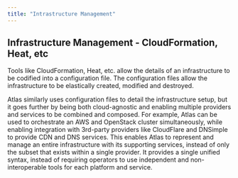 ```yaml
---
title: "Intrastructure Management"
---
```

## Infrastructure Management - CloudFormation, Heat, etc
Tools like CloudFormation, Heat, etc. allow the details of an infrastructure to be codified into a configuration file. The configuration files allow the infrastructure to be elastically created, modified and destroyed.

Atlas similarly uses configuration files to detail the infrastructure setup, but it goes further by being both cloud-agnostic and enabling multiple providers and services to be combined and composed. For example, Atlas can be used to orchestrate an AWS and OpenStack cluster simultaneously, while enabling integration with 3rd-party providers like CloudFlare and DNSimple to provide CDN and DNS services. This enables Atlas to represent and manage an entire infrastructure with its supporting services, instead of only the subset that exists within a single provider. It provides a single unified syntax, instead of requiring operators to use independent and non-interoperable tools for each platform and service.